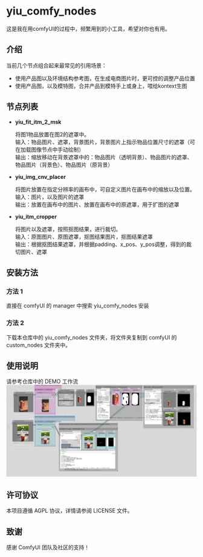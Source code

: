 # yiu_comfy_nodes

这是我在用comfyUI的过程中，频繁用到的小工具，希望对你也有用。

## 介绍

当前几个节点组合起来最常见的引用场景：
- 使用产品图以及环境结构参考图，在生成电商图片时，更可控的调整产品位置
- 使用产品图，以及模特图，合并产品到模特手上或身上，喂给kontext生图

## 节点列表

- **yiu_fit_itm_2_msk**

    将图1物品放置在图2的遮罩中。<BR>
    输入：物品图片、遮罩，背景图片，背景图片上指示物品位置尺寸的遮罩（可在加载图像节点中手动绘制）<BR>
    输出：缩放移动在背景遮罩中的：物品图片（透明背景）、物品图片的遮罩、物品图片（背景色）、物品图片（原背景）


- **yiu_img_cnv_placer**

    将图片放置在指定分辨率的画布中，可自定义图片在画布中的缩放以及位置。<BR>
    输入：图片，以及图片的遮罩<BR>
    输出：放置在画布中的图片、放置在画布中的原遮罩，用于扩图的遮罩

- **yiu_itm_cropper**

    将图片以及遮罩，按照抠图结果，进行裁切。<BR>
    输入：原图图片、原图遮罩，抠图结果图片，抠图结果遮罩<BR>
    输出：根据抠图结果遮罩，并根据padding、x_pos、y_pos调整，得到的裁切图片、遮罩

## 安装方法

### 方法 1 

直接在 comfyUI 的 manager 中搜索 yiu_comfy_nodes 安装

### 方法 2

下载本仓库中的 yiu_comfy_nodes 文件夹，将文件夹复制到 comfyUI 的 custom_nodes 文件夹中。

## 使用说明

请参考仓库中的 DEMO 工作流
![yiu_comfy_nodes_demo](https://raw.githubusercontent.com/leizingyiu/yiu_comfy_nodes/refs/heads/main/yiu_demo_workflow.png "这是一个 Demo 工作流图")


## 许可协议

本项目遵循 AGPL 协议，详情请参阅 LICENSE 文件。

## 致谢

感谢 ComfyUI 团队及社区的支持！
